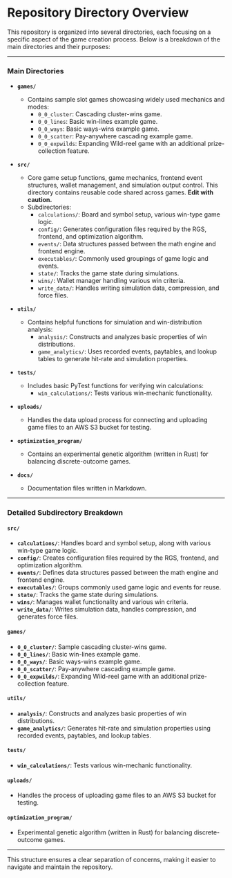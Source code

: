 # Repository Directory Overview

This repository is organized into several directories, each focusing on a specific aspect of the game creation process. Below is a breakdown of the main directories and their purposes:

---

### **Main Directories**

- **`games/`**
  - Contains sample slot games showcasing widely used mechanics and modes:
    - `0_0_cluster`: Cascading cluster-wins game.
    - `0_0_lines`: Basic win-lines example game.
    - `0_0_ways`: Basic ways-wins example game.
    - `0_0_scatter`: Pay-anywhere cascading example game.
    - `0_0_expwilds`: Expanding Wild-reel game with an additional prize-collection feature.

- **`src/`**
  - Core game setup functions, game mechanics, frontend event structures, wallet management, and simulation output control. This directory contains reusable code shared across games. **Edit with caution.**
  - Subdirectories:
    - `calculations/`: Board and symbol setup, various win-type game logic.
    - `config/`: Generates configuration files required by the RGS, frontend, and optimization algorithm.
    - `events/`: Data structures passed between the math engine and frontend engine.
    - `executables/`: Commonly used groupings of game logic and events.
    - `state/`: Tracks the game state during simulations.
    - `wins/`: Wallet manager handling various win criteria.
    - `write_data/`: Handles writing simulation data, compression, and force files.

- **`utils/`**
  - Contains helpful functions for simulation and win-distribution analysis:
    - `analysis/`: Constructs and analyzes basic properties of win distributions.
    - `game_analytics/`: Uses recorded events, paytables, and lookup tables to generate hit-rate and simulation properties.

- **`tests/`**
  - Includes basic PyTest functions for verifying win calculations:
    - `win_calculations/`: Tests various win-mechanic functionality.

- **`uploads/`**
  - Handles the data upload process for connecting and uploading game files to an AWS S3 bucket for testing.

- **`optimization_program/`**
  - Contains an experimental genetic algorithm (written in Rust) for balancing discrete-outcome games.

- **`docs/`**
  - Documentation files written in Markdown.

---

### **Detailed Subdirectory Breakdown**

#### `src/`
- **`calculations/`**: Handles board and symbol setup, along with various win-type game logic.
- **`config/`**: Creates configuration files required by the RGS, frontend, and optimization algorithm.
- **`events/`**: Defines data structures passed between the math engine and frontend engine.
- **`executables/`**: Groups commonly used game logic and events for reuse.
- **`state/`**: Tracks the game state during simulations.
- **`wins/`**: Manages wallet functionality and various win criteria.
- **`write_data/`**: Writes simulation data, handles compression, and generates force files.

#### `games/`
- **`0_0_cluster/`**: Sample cascading cluster-wins game.
- **`0_0_lines/`**: Basic win-lines example game.
- **`0_0_ways/`**: Basic ways-wins example game.
- **`0_0_scatter/`**: Pay-anywhere cascading example game.
- **`0_0_expwilds/`**: Expanding Wild-reel game with an additional prize-collection feature.

#### `utils/`
- **`analysis/`**: Constructs and analyzes basic properties of win distributions.
- **`game_analytics/`**: Generates hit-rate and simulation properties using recorded events, paytables, and lookup tables.

#### `tests/`
- **`win_calculations/`**: Tests various win-mechanic functionality.

#### `uploads/`
- Handles the process of uploading game files to an AWS S3 bucket for testing.

#### `optimization_program/`
- Experimental genetic algorithm (written in Rust) for balancing discrete-outcome games.

---

This structure ensures a clear separation of concerns, making it easier to navigate and maintain the repository.
